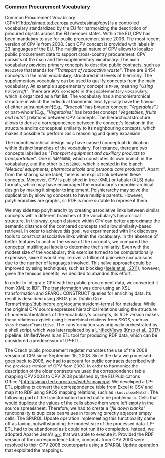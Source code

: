 ### Common Procurement Vocabulary

Common Procurement Vocabulary (CPV)^[<http://simap.ted.europa.eu/web/simap/cpv>] is a controlled vocabulary standardized by the EU for harmonizing the description of procured objects across the EU member states.
Within the EU, CPV has been mandatory to use for public procurement since 2006.
The most recent version of CPV is from 2008.
Each CPV concept is provided with labels in 23 languages of the EU.
The multilingual nature of CPV allows to localize public procurement data to support cross-country procurement.
CPV consists of the main and the supplementary vocabulary.
The main vocabulary provides primary concepts to describe public contracts, such as `90521400` that stands for *"Transport of radioactive waste"*.
There are 9454 concepts in the main vocabulary, structured in 6 levels of hierarchy.
The supplementary vocabulary can be used to qualify concepts from the main vocabulary.
An example supplementary concept is `MF09`, meaning *"Using hovercraft"*.
There are 903 concepts in the supplementary vocabulary, which is organized as a flat list.
The vocabulary has a monohierarchical structure in which the individual taxonomic links typically have the        flavour of either subsumption^[E.g., *"Broccoli"* has broader concept *"Vegetables"*.] or part-whole^[E.g., *"Vegetables"* has broader concept *"Vegetables, fruits and nuts"*.] relations between CPV concepts.
The hierarchical structure allows to derive a correspondence between the concept's location in the structure and its conceptual similarity to its neighbouring concepts, which makes it possible to perform basic reasoning and query expansion.

The monohierarchical design may have caused conceptual duplication within distinct branches of the vocabulary.
For instance, there are two concepts labelled as *"Transport equipment and auxiliary products to transportation"*.
One is `34000000`, which constitutes its own branch in the vocabulary, and the other is `33952000`, which is nested in the branch *"Medical equipments, pharmaceuticals and personal care products"*.
Apart from the sharing same label, there is no explicit link between these concepts.
Moreover, CPV is published in tree (XML) or tabular (XLS) data formats, which may have encouraged the vocabulary's monohierarchical design by making it simpler to implement.
Polyhierarchy may solve the duplication by allowing concepts to have multiple parents.
However, polyhierarchies are graphs, so RDF is more suitable to represent them.

We may sidestep polyhierachy by creating associative links between similar concepts within different branches of the vocabulary’s hierarchical structure.
In this way, graph distance within CPV can better approximate the semantic distance of the compared concepts and allow similarity-based retrieval.
In order to achieve this goal, we experimented with link discovery tools to construct associative links within the vocabulary.
In the absence of better features to anchor the sense of the concepts, we compared the concepts' multilingual labels to determine their similarity.
Even with the modest size of the vocabulary this exercise turned to be computationally expensive, since it would require over a trillion of pair-wise comparisons due to the number of languages involved.
This naïve approach could be improved by using techniques, such as blocking ([Isele et al., 2011](#Isele2011)), however, given the tenuous benefits, we decided to abandon this effort.

In order to integrate CPV with the public procurement data, we converted it from XML to RDF.
The [transformation](https://github.com/opendatacz/cpv2rdf) was done using an XSL transformation and SPARQL CONSTRUCT queries for enriching data.
Its result is described using SKOS plus Dublin Core Terms^[<http://dublincore.org/documents/dcmi-terms>] for metadata.
While the original CPV source expresses hierachical relations using the structure of numerical notations of the    vocabulary's concepts, its RDF version makes these relations explicit using hierarchical relations from SKOS, such as `skos:broaderTransitive`.
The transformation was originally orchestrated by a shell script, which was later replaced by a [UnifiedViews](https://unifiedviews.eu) ([Knap et al., 2017](#Knap2017)) pipeline.
UnifiedViews is an ETL tool for producing RDF data, which can be considered a predecessor of LP-ETL.

The Czech public procurement register mandates the use of the 2008 version of CPV since September 15, 2008.
Since the data we processed goes back to 2006, we had to account for public contracts described with the previous version of CPV from 2003.
In order to harmonize the description of the older contracts we used the correspondence table mapping CPV 2003 to CPV 2008 published by the EU Publications Office.^[<http://simap.ted.europa.eu/web/simap/cpv>]
We developed a LP-ETL pipeline to convert the correspondence table from Excel to CSV and map it to RDF using SKOS mapping relations, such as `skos:closeMatch`.
The following part of the transformation turned out to be problematic.
Cells that would duplicate the values of the cells above them were left empty in the source spreadsheet.
Therefore, we had to create a *"fill down blanks"* functionality to duplicate cell values in following directly adjacent empty cells.
The SPARQL Update operation implementing this functionality came off as taxing, notwithstanding the modest size of the processed data.
LP-ETL had to be abandoned as it could not run it to completion.
Instead, we adopted Apache Jena's [`arq`](https://jena.apache.org/documentation/query/cmds.html) that was able to execute it.
Provided the RDF version of the correspondence table, concepts from CPV 2003 were resolved to their CPV 2008 counterparts using a SPARQL Update operation that exploited the mappings.

<!-- 
A fundamental problem that breaks the promise of controlled vocabularies is that of inter-indexer and intra-indexer consistency.
A shared vocabulary does not help if the way it is used is not shared too.
This is a to certain degree an unsolvable problem.
To a limited extent it can be alleviated by strict rules or shared practices.
Probably the most common inconsistency is assigning less specific concepts.
-->

<!-- RDF version of CPV is also available at <http://cpv.data.ac.uk>. -->
<!-- Discuss transitivity of hierarchical relations with `skos:broaderTransitive` vs. `skos:broader`? -->
